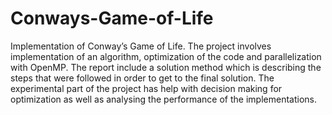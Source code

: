 # Conways-Game-of-Life
Implementation of Conway’s Game of Life. The project involves implementation of an algorithm, optimization of the code and parallelization with OpenMP. The report include a solution method which is describing the steps that were followed in order to get to the final solution. The experimental part of the project has help with decision making for optimization as well as analysing the performance of the implementations.
